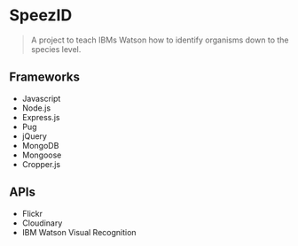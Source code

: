 # SpeezID

> A project to teach IBMs Watson how to identify organisms down to the species level.

## Frameworks

- Javascript
- Node.js
- Express.js
- Pug
- jQuery
- MongoDB
- Mongoose
- Cropper.js

## APIs

- Flickr
- Cloudinary
- IBM Watson Visual Recognition


